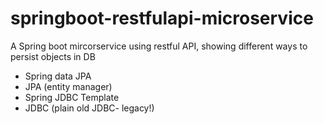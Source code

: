 # springboot-restfulapi-microservice
A Spring boot mircorservice using restful API, showing different ways to persist objects in DB </br>
* Spring data JPA
* JPA (entity manager)
* Spring JDBC Template
* JDBC (plain old JDBC- legacy!)
